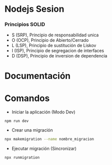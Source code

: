 # Nodejs Sesion

### Principios SOLID

- S (SRP), Principio de responsabilidad unica
- O (OCP), Principio de Abierto/Cerrado
- L (LSP), Principio de sustitución de Liskov
- I (ISP), Principio de segregacion de interfaces
- D (DSP), Principio de inversion de dependencia

# Documentación

# Comandos

- Iniciar la aplicación (Modo Dev)

```sh
npm run dev
```

- Crear una migración

```sh
npx makemigration --name nombre_migracion
```

- Ejecutar migración (Sincronizar)

```sh
npx runmigration
```
